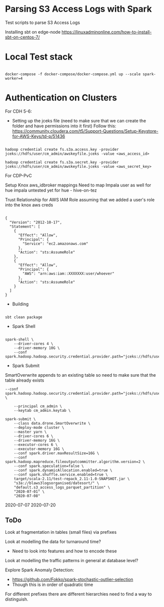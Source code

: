 # Parsing S3 Access Logs with Spark

Test scripts to parse S3 Access Logs

Installing sbt on edge-node
https://linuxadminonline.com/how-to-install-sbt-on-centos-7/

# Local Test stack

```{bash}

docker-compose -f docker-compose/docker-compose.yml up --scale spark-worker=4

```

# Authentication on Clusters

For CDH 5-6:

- Setting up the jceks file
(need to make sure that we can create the folder and have permissions into it first)
Follow this: 
https://community.cloudera.com/t5/Support-Questions/Setup-Keystore-for-AWS-Keys/td-p/51436

```{bash}

hadoop credential create fs.s3a.access.key -provider jceks://hdfs/user/cm_admin/awskeyfile.jceks -value <aws_access_id>

hadoop credential create fs.s3a.secret.key -provider jceks://hdfs/user/cm_admin/awskeyfile.jceks -value <aws_secret_key>

```

For CDP-PvC

Setup Knox aws_idbroker mappings
Need to map Impala user as well for hue impala
untested yet for hue - hive-on-tez

Trust Relationship for AWS IAM Role assuming that we added a user's role into the knox aws creds
```{json}

{
  "Version": "2012-10-17",
  "Statement": [
    {
      "Effect": "Allow",
      "Principal": {
        "Service": "ec2.amazonaws.com"
      },
      "Action": "sts:AssumeRole"
    },
    {
      "Effect": "Allow",
      "Principal": {
        "AWS": "arn:aws:iam::XXXXXXX:user/whoever"
      },
      "Action": "sts:AssumeRole"
    }
  ]
}
```

- Building

```{bash}

sbt clean package

```

- Spark Shell

```{bash}

spark-shell \
    --driver-cores 4 \
    --driver-memory 10G \
    --conf spark.hadoop.hadoop.security.credential.provider.path="jceks://hdfs/user/cm_admin/awskeyfile.jceks"

```

- Spark Submit

SmartOverwrite appends to an existing table so need to make sure that the table already exists


```{bash}
--conf spark.hadoop.hadoop.security.credential.provider.path="jceks://hdfs/user/cm_admin/awskeyfile.jceks" \
    
    --principal cm_admin \
    --keytab cm_admin.keytab \

spark-submit \
    --class data.drone.SmartOverwrite \
    --deploy-mode cluster \
    --master yarn \
    --driver-cores 6 \
    --driver-memory 16G \
    --executor-cores 6 \
    --executor-memory 16G \
    --conf spark.driver.maxResultSize=16G \
    --conf spark.hadoop.mapreduce.fileoutputcommitter.algorithm.version=2 \
    --conf spark.speculation=false \
    --conf spark.dynamicAllocation.enabled=true \
    --conf spark.shuffle.service.enabled=true \
    target/scala-2.11/test-repack_2.11-1.0-SNAPSHOT.jar \
    "s3a://blaws3logsorganised/datesort/" \
    "default.s3_access_logs_parquet_partition" \
    "2020-07-01" \
    "2020-07-08"
```

2020-07-07 2020-07-20


## ToDo 

Look at fragmentation in tables (small files) via prefixes 

Look at modelling the data for turnaround time?
- Need to look into features and how to encode these

Look at modelling the traffic patterns in general at database level?

Explore Spark Anomaly Detection:
- https://github.com/Fokko/spark-stochastic-outlier-selection
-   Though this is in order of quadratic time

For different prefixes there are different hierarchies need to find a way to distinguish.
